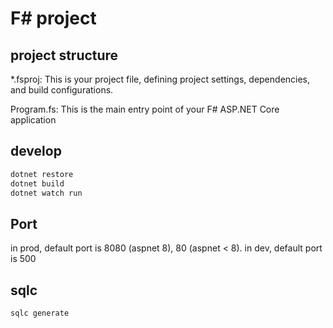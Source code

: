 # F# project




## project structure

*.fsproj: This is your project file, defining project settings, dependencies, and build configurations.

Program.fs: This is the main entry point of your F# ASP.NET Core application

## develop

```sh
dotnet restore
dotnet build
dotnet watch run
```

## Port

in prod, default port is 8080 (aspnet 8), 80 (aspnet < 8).
in dev, default port is 500

## sqlc

```
sqlc generate
```
